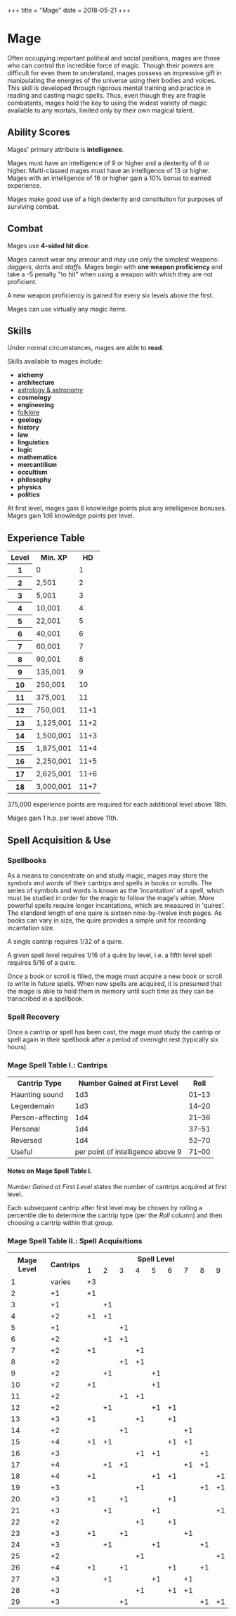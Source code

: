 +++
title = "Mage"
date = 2018-05-21
+++

# Mage

Often occupying important political and social positions, mages are those who can control the incredible force of magic.
Though their powers are difficult for even them to understand, mages possess an impressive gift in manipulating the energies of the universe using their bodies and voices.
This skill is developed through rigorous mental training and practice in reading and casting magic spells.
Thus, even though they are fragile combatants, mages hold the key to using the widest variety of magic available to any mortals, limited only by their own magical talent.

## Ability Scores

Mages' primary attribute is **intelligence**.

Mages must have an intelligence of 9 or higher and a dexterity of 6 or higher.
Multi-classed mages must have an intelligence of 13 or higher.
Mages with an intelligence of 16 or higher gain a 10% bonus to earned experience.

Mages make good use of a high dexterity and constitution for purposes of surviving combat.

## Combat

Mages use **4-sided hit dice**.

Mages cannot wear any armour and may use only the simplest weapons: *daggers*, *darts* and *staffs*.
Mages begin with **one weapon proficiency** and take a -5 penalty "to hit" when using a weapon with which they are not proficient.

A new weapon proficiency is gained for every six levels above the first.

Mages can use virtually any magic items.

## Skills

Under normal circumstances, mages are able to **read**.

Skills available to mages include:
* **alchemy**
* **architecture**
* [astrology & astronomy](./wiki/skills/astrology.md)
* **cosmology**
* **engineering**
* [folklore](./wiki/skills/folklore.md)
* **geology**
* **history**
* **law**
* **linguistics**
* **logic**
* **mathematics**
* **mercantilism**
* **occultism**
* **philosophy**
* **physics**
* **politics**

At first level, mages gain 8 knowledge points plus any intelligence bonuses.
Mages gain 1d6 knowledge points per level.

## Experience Table

<table>
<tr><th>Level</th><th>Min. XP</th><th>HD</th></tr>
<tr><th>1</td><td>0</td><td>1</td></tr>
<tr><th>2</td><td>2,501</td><td>2</td></tr>
<tr><th>3</td><td>5,001</td><td>3</td></tr>
<tr><th>4</td><td>10,001</td><td>4</td></tr>
<tr><th>5</td><td>22,001</td><td>5</td></tr>
<tr><th>6</td><td>40,001</td><td>6</td></tr>
<tr><th>7</td><td>60,001</td><td>7</td></tr>
<tr><th>8</td><td>90,001</td><td>8</td></tr>
<tr><th>9</td><td>135,001</td><td>9</td></tr>
<tr><th>10</td><td>250,001</td><td>10</td></tr>
<tr><th>11</td><td>375,001</td><td>11</td></tr>
<tr><th>12</td><td>750,001</td><td>11+1</td></tr>
<tr><th>13</td><td>1,125,001</td><td>11+2</td></tr>
<tr><th>14</td><td>1,500,001</td><td>11+3</td></tr>
<tr><th>15</td><td>1,875,001</td><td>11+4</td></tr>
<tr><th>16</td><td>2,250,001</td><td>11+5</td></tr>
<tr><th>17</td><td>2,625,001</td><td>11+6</td></tr>
<tr><th>18</td><td>3,000,001</td><td>11+7</td></tr>
</table>

375,000 experience points are required for each additional level above 18th.

Mages gain 1 h.p. per level above 11th.

## Spell Acquisition & Use

### Spellbooks

As a means to concentrate on and study magic, mages may store the symbols and words of their cantrips and spells in books or scrolls.
The series of symbols and words is known as the 'incantation' of a spell, which must be studied in order for the magic to follow the mage's whim.
More powerful spells require longer incantations, which are measured in 'quires'.
The standard length of one quire is sixteen nine-by-twelve inch pages.
As books can vary in size, the quire provides a simple unit for recording incantation size.

A single cantrip requires 1/32 of a quire.

A given spell level requires 1/16 of a quire by level, i.e. a fifth level spell requires 5/16 of a quire.

Once a book or scroll is filled, the mage must acquire a new book or scroll to write in future spells.
When new spells are acquired, it is presumed that the mage is able to hold them in memory until such time as they can be transcribed in a spellbook.

### Spell Recovery

Once a cantrip or spell has been cast, the mage must study the cantrip or spell again in their spellbook after a period of overnight rest (typically six hours).

### Mage Spell Table I.: Cantrips

<table>
<tr><th>Cantrip Type</th> <th>Number Gained at First Level</th> <th>Roll</th></tr>
<tr><td>Haunting sound</td> <td>1d3</td> <td>01&ndash;13</td></tr>
<tr><td>Legerdemain</td> <td>1d3</td> <td>14&ndash;20</td></tr>
<tr><td>Person-affecting</td> <td>1d4</td> <td>21&ndash;36</td></tr>
<tr><td>Personal</td> <td>1d4</td> <td>37&ndash;51</td></tr>
<tr><td>Reversed</td> <td>1d4</td> <td>52&ndash;70</td></tr>
<tr><td>Useful</td> <td>per point of intelligence above 9</td> <td>71&ndash;00</td></tr>
</table>

#### Notes on Mage Spell Table I.

*Number Gained at First Level* states the number of cantrips acquired at first level.

Each subsequent cantrip after first level may be chosen by rolling a percentile die to determine the cantrip type (per the *Roll* column) and then choosing a cantrip within that group.

### Mage Spell Table II.: Spell Acquisitions

<table>
<tr><th rowspan="2">Mage Level</th> <th rowspan="2">Cantrips</th> <th colspan="9">Spell Level</th></tr>
<tr><td>1</td> <td>2</td> <td>3</td> <td>4</td> <td>5</td> <td>6</td> <td>7</td> <td>8</td> <td>9</td></tr>
<tr><td>1</td> <td>varies</td> <td>+3</td> <td></td> <td></td> <td></td> <td></td> <td></td> <td></td> <td></td> <td></td></tr>
<tr><td>2</td> <td>+1</td> <td>+1</td> <td></td> <td></td> <td></td> <td></td> <td></td> <td></td> <td></td> <td></td></tr>
<tr><td>3</td> <td>+1</td> <td></td> <td>+1</td> <td></td> <td></td> <td></td> <td></td> <td></td> <td></td> <td></td></tr>
<tr><td>4</td> <td>+2</td> <td>+1</td> <td>+1</td> <td></td> <td></td> <td></td> <td></td> <td></td> <td></td> <td></td></tr>
<tr><td>5</td> <td>+1</td> <td></td> <td></td> <td>+1</td> <td></td> <td></td> <td></td> <td></td> <td></td> <td></td></tr>
<tr><td>6</td> <td>+2</td> <td></td> <td>+1</td> <td>+1</td> <td></td> <td></td> <td></td> <td></td> <td></td> <td></td></tr>
<tr><td>7</td> <td>+2</td> <td>+1</td> <td></td> <td></td> <td>+1</td> <td></td> <td></td> <td></td> <td></td> <td></td></tr>
<tr><td>8</td> <td>+2</td> <td></td> <td></td> <td>+1</td> <td>+1</td> <td></td> <td></td> <td></td> <td></td> <td></td></tr>
<tr><td>9</td> <td>+2</td> <td></td> <td>+1</td> <td></td> <td></td> <td>+1</td> <td></td> <td></td> <td></td> <td></td></tr>
<tr><td>10</td> <td>+2</td> <td>+1</td> <td></td> <td></td> <td></td> <td>+1</td> <td></td> <td></td> <td></td> <td></td></tr>
<tr><td>11</td> <td>+2</td> <td></td> <td></td> <td>+1</td> <td>+1</td> <td></td> <td></td> <td></td> <td></td> <td></td></tr>
<tr><td>12</td> <td>+2</td> <td></td> <td>+1</td> <td></td> <td></td> <td>+1</td> <td>+1</td> <td></td> <td></td> <td></td></tr>
<tr><td>13</td> <td>+3</td> <td>+1</td> <td></td> <td></td> <td>+1</td> <td></td> <td>+1</td> <td></td> <td></td> <td></td></tr>
<tr><td>14</td> <td>+2</td> <td></td> <td></td> <td>+1</td> <td></td> <td></td> <td></td> <td>+1</td> <td></td> <td></td></tr>
<tr><td>15</td> <td>+4</td> <td>+1</td> <td>+1</td> <td></td> <td></td> <td></td> <td>+1</td> <td>+1</td> <td></td> <td></td></tr>
<tr><td>16</td> <td>+3</td> <td></td> <td></td> <td></td> <td>+1</td> <td>+1</td> <td></td> <td></td> <td>+1</td> <td></td></tr>
<tr><td>17</td> <td>+4</td> <td></td> <td>+1</td> <td>+1</td> <td></td> <td></td> <td></td> <td>+1</td> <td>+1</td> <td></td></tr>
<tr><td>18</td> <td>+4</td> <td>+1</td> <td></td> <td></td> <td></td> <td>+1</td> <td>+1</td> <td></td> <td></td> <td>+1</td></tr>
<tr><td>19</td> <td>+3</td> <td></td> <td></td> <td></td> <td>+1</td> <td></td> <td></td> <td></td> <td>+1</td> <td>+1</td></tr>
<tr><td>20</td> <td>+3</td> <td>+1</td> <td></td> <td>+1</td> <td></td> <td></td> <td>+1</td> <td></td> <td></td> <td></td></tr>
<tr><td>21</td> <td>+3</td> <td></td> <td>+1</td> <td></td> <td></td> <td>+1</td> <td></td> <td></td> <td></td> <td>+1</td></tr>
<tr><td>22</td> <td>+2</td> <td></td> <td></td> <td></td> <td>+1</td> <td></td> <td>+1</td> <td></td> <td></td> <td></td></tr>
<tr><td>23</td> <td>+3</td> <td>+1</td> <td></td> <td>+1</td> <td></td> <td></td> <td></td> <td>+1</td> <td></td> <td></td></tr>
<tr><td>24</td> <td>+3</td> <td></td> <td>+1</td> <td></td> <td></td> <td>+1</td> <td></td> <td></td> <td>+1</td> <td></td></tr>
<tr><td>25</td> <td>+2</td> <td></td> <td></td> <td></td> <td>+1</td> <td></td> <td></td> <td></td> <td></td> <td>+1</td></tr>
<tr><td>26</td> <td>+4</td> <td>+1</td> <td></td> <td>+1</td> <td></td> <td></td> <td>+1</td> <td></td> <td>+1</td> <td></td></tr>
<tr><td>27</td> <td>+3</td> <td></td> <td>+1</td> <td></td> <td></td> <td>+1</td> <td></td> <td>+1</td> <td></td> <td></td></tr>
<tr><td>28</td> <td>+3</td> <td></td> <td></td> <td></td> <td>+1</td> <td></td> <td>+1</td> <td>+1</td> <td></td> <td></td></tr>
<tr><td>29</td> <td>+3</td> <td></td> <td></td> <td>+1</td> <td></td> <td></td> <td></td> <td></td> <td>+1</td> <td>+1</td></tr>
</table>
